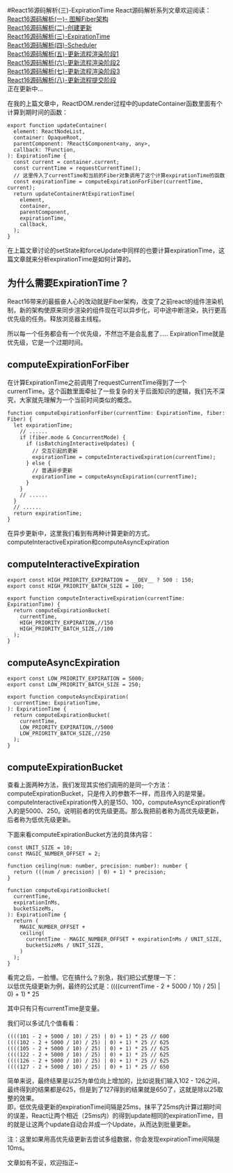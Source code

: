 #React16源码解析(三)-ExpirationTime
React源码解析系列文章欢迎阅读：  
[React16源码解析(一)- 图解Fiber架构](https://segmentfault.com/a/1190000020736966)  
[React16源码解析(二)-创建更新](https://segmentfault.com/a/1190000020736982)  
[React16源码解析(三)-ExpirationTime](https://segmentfault.com/a/1190000020736992)  
[React16源码解析(四)-Scheduler](https://segmentfault.com/a/1190000020737020)  
[React16源码解析(五)-更新流程渲染阶段1](https://segmentfault.com/a/1190000020737050)  
[React16源码解析(六)-更新流程渲染阶段2](https://segmentfault.com/a/1190000020737054)  
[React16源码解析(七)-更新流程渲染阶段3](https://segmentfault.com/a/1190000020737059)  
[React16源码解析(八)-更新流程提交阶段](https://segmentfault.com/a/1190000020737069)  
正在更新中...

在我的上篇文章中，ReactDOM.render过程中的updateContainer函数里面有个计算到期时间的函数：

```
export function updateContainer(
  element: ReactNodeList,
  container: OpaqueRoot,
  parentComponent: ?React$Component<any, any>,
  callback: ?Function,
): ExpirationTime {
  const current = container.current;
  const currentTime = requestCurrentTime();
  // 这里传入了currentTime和当前的Fiber对象调用了这个计算expirationTime的函数
  const expirationTime = computeExpirationForFiber(currentTime, current);
  return updateContainerAtExpirationTime(
    element,
    container,
    parentComponent,
    expirationTime,
    callback,
  );
}
```

在上篇文章讨论的setState和forceUpdate中同样的也要计算expirationTime，这篇文章就来分析expirationTime是如何计算的。

## 为什么需要ExpirationTime？

React16带来的最振奋人心的改动就是Fiber架构，改变了之前react的组件渲染机制，新的架构使原来同步渲染的组件现在可以异步化，可中途中断渲染，执行更高优先级的任务。释放浏览器主线程。

所以每一个任务都会有一个优先级，不然岂不是会乱套了..... ExpirationTime就是优先级，它是一个过期时间。

## computeExpirationForFiber

在计算ExpirationTime之前调用了requestCurrentTime得到了一个currentTime。这个函数里面牵扯了一些复杂的关于后面知识的逻辑，我们先不深究，大家就先理解为一个当前时间类似的概念。

```
function computeExpirationForFiber(currentTime: ExpirationTime, fiber: Fiber) {
  let expirationTime;
    // ......
    if (fiber.mode & ConcurrentMode) {
      if (isBatchingInteractiveUpdates) {
        // 交互引起的更新 
        expirationTime = computeInteractiveExpiration(currentTime);
      } else {
        // 普通异步更新
        expirationTime = computeAsyncExpiration(currentTime);
      }
    } 
    // ......
  }
  // ......
  return expirationTime;
}
```

在异步更新中，这里我们看到有两种计算更新的方式。computeInteractiveExpiration和computeAsyncExpiration

## computeInteractiveExpiration

```
export const HIGH_PRIORITY_EXPIRATION = __DEV__ ? 500 : 150;
export const HIGH_PRIORITY_BATCH_SIZE = 100;

export function computeInteractiveExpiration(currentTime: ExpirationTime) {
  return computeExpirationBucket(
    currentTime,
    HIGH_PRIORITY_EXPIRATION,//150
    HIGH_PRIORITY_BATCH_SIZE,//100
  );
}
```

## computeAsyncExpiration

```
export const LOW_PRIORITY_EXPIRATION = 5000;
export const LOW_PRIORITY_BATCH_SIZE = 250;

export function computeAsyncExpiration(
  currentTime: ExpirationTime,
): ExpirationTime {
  return computeExpirationBucket(
    currentTime,
    LOW_PRIORITY_EXPIRATION,//5000
    LOW_PRIORITY_BATCH_SIZE,//250
  );
}
```

## computeExpirationBucket

查看上面两种方法，我们发现其实他们调用的是同一个方法：computeExpirationBucket，只是传入的参数不一样，而且传入的是常量。computeInteractiveExpiration传入的是150、100，computeAsyncExpiration传入的是5000、250。说明前者的优先级更高。那么我把前者称为高优先级更新，后者称为低优先级更新。

下面来看computeExpirationBucket方法的具体内容：

```
const UNIT_SIZE = 10;
const MAGIC_NUMBER_OFFSET = 2;

function ceiling(num: number, precision: number): number {
  return (((num / precision) | 0) + 1) * precision;
}

function computeExpirationBucket(
  currentTime,
  expirationInMs,
  bucketSizeMs,
): ExpirationTime {
  return (
    MAGIC_NUMBER_OFFSET +
    ceiling(
      currentTime - MAGIC_NUMBER_OFFSET + expirationInMs / UNIT_SIZE,
      bucketSizeMs / UNIT_SIZE,
    )
  );
}
```

看完之后，一脸懵。它在搞什么？别急，我们把公式整理一下：  
以低优先级更新为例，最终的公式是：((((currentTime - 2 + 5000 / 10) / 25) | 0) + 1) \* 25

其中只有只有currentTime是变量。

我们可以多试几个值看看：

```
((((101 - 2 + 5000 / 10) / 25) | 0) + 1) * 25 // 600
((((102 - 2 + 5000 / 10) / 25) | 0) + 1) * 25 // 625
((((105 - 2 + 5000 / 10) / 25) | 0) + 1) * 25 // 625
((((122 - 2 + 5000 / 10) / 25) | 0) + 1) * 25 // 625
((((126 - 2 + 5000 / 10) / 25) | 0) + 1) * 25 // 625
((((127 - 2 + 5000 / 10) / 25) | 0) + 1) * 25 // 650
```

简单来说，最终结果是以25为单位向上增加的，比如说我们输入102 - 126之间，最终得到的结果都是625，但是到了127得到的结果就是650了，这就是除以25取整的效果。  
即，低优先级更新的expirationTime间隔是25ms，抹平了25ms内计算过期时间的误差，React让两个相近（25ms内）的得到update相同的expirationTime，目的就是让这两个update自动合并成一个Update，从而达到批量更新。

注：这里如果用高优先级更新去尝试多组数据，你会发现expirationTime间隔是10ms。

文章如有不妥，欢迎指正~